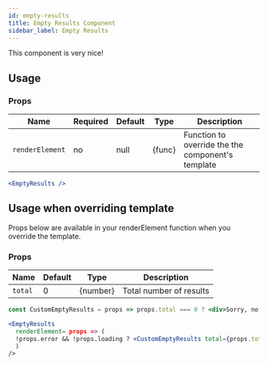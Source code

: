 ```yaml
---
id: empty-results
title: Empty Results Component
sidebar_label: Empty Results
---
```


This component is very nice!

## Usage

### Props

| Name              | Required  | Default       | Type      | Description |
| ------------------|-----------|---------------| ----------|-------------|
| ``renderElement`` | no        | null          | {func}    | Function to override the the component's template |


```jsx
<EmptyResults />
```

## Usage when overriding template

Props below are available in your renderElement function when you override the template.

### Props

| Name              | Default       | Type      | Description             |
| ------------------|---------------| ----------|-------------------------|
| ``total``         | 0             | {number}  | Total number of results |


```jsx
const CustomEmptyResults = props => props.total === 0 ? <div>Sorry, no results!</div> : null;

<EmptyResults
  renderElement= props => (
  !props.error && !props.loading ? <CustomEmptyResults total={props.total}/> : null
  )
/>
```